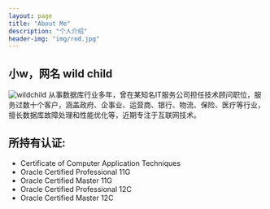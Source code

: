 ```yaml
---
layout: page
title: "About Me"
description: "个人介绍" 
header-img: "img/red.jpg"
---
```


## 小w，网名 wild child
![wildchild](https://wx2.sinaimg.cn/mw1024/891ecf4fly1fr361nvrcnj207w07sad7.jpg)
从事数据库行业多年，曾在某知名IT服务公司担任技术顾问职位，服务过数十个客户，涵盖政府、企事业、运营商、银行、物流、保险、医疗等行业，擅长数据库故障处理和性能优化等，近期专注于互联网技术。

## 所持有认证:
- Certificate of Computer Application Techniques 
- Oracle Certified Professional 11G
- Oracle Certified Master 11G
- Oracle Certified Professional 12C
- Oracle Certified Master 12C







